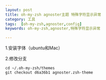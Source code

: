 ```yaml
---
layout: post
title: oh-my-zsh agnoster主题 特殊字符显示异常
category: 工具
tags:  [oh-my-zsh,agnoster,config]
keywords: oh-my-zsh,agnoster,特殊字符显示异常

---
```


1.安装字体（ubuntu和Mac）

2.修改分支

```
cd ~/.oh-my-zsh/themes
git checkout d6a36b1 agnoster.zsh-theme
```